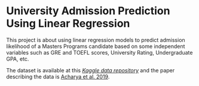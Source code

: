 # University Admission Prediction Using Linear Regression
This project is about using linear regression models to predict admission likelihood of a Masters Programs candidate based on some independent variables such as GRE and TOEFL scores, University Rating, Undergraduate GPA, etc.

The dataset is available at this [*Kaggle data repository*](https://www.kaggle.com/mohansacharya/graduate-admissions) and the paper describing the data is [Acharya et al. 2019](https://ieeexplore.ieee.org/document/8862140).
